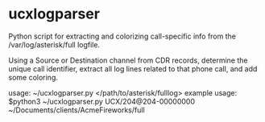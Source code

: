 # ucxlogparser
Python script for extracting and colorizing call-specific info from the /var/log/asterisk/full logfile. 

Using a Source or Destination channel from CDR records, determine the unique call identifier, extract all log lines related to that phone call, and add some coloring.

usage: ~/ucxlogparser.py <channel id to search for> </path/to/asterisk/fulllog>
example usage: $python3 ~/ucxlogparser.py UCX/204@204-00000000 ~/Documents/clients/AcmeFireworks/full
